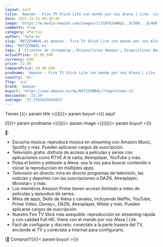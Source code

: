 ```yaml
---
layout: post
title: 'Amazon - Fire TV Stick Lite con mando por voz Alexa | Lite  sin controles del TV   streaming HD'
date: 2021-12-31 09:39:48
image: 'https://m.media-amazon.com/images/I/318TG3aNKpL._SL500_._SL400_.jpg'
comments: true
category: ofertas
author: 'tole.es'
slug: 'B07ZZVWB4L-es Amazon - Fire TV Stick Lite con mando por voz Alexa | Lite...'
sku: 'B07ZZVWB4L-es'
tags: [ 'Clientes de streaming','Dispositivos Amazon','Dispositivos Amazon y Accesorios','Dispositivos para el streaming','Dispositivos para streaming','Electrónica','Equipos de audio y Hi-Fi','Fire TV','alexa','amazon', ]
actualPrice: 22.99 EUR
currency: EUR
price: 22.99
comparePrice: 29.99 EUR
prodname: 'Amazon - Fire TV Stick Lite con mando por voz Alexa | Lite  sin controles del TV   streaming HD'
country: 'es'
flag: '🇪🇸'
brand: 'Amazon'
buyurl: 'https://www.amazon.es/dp/B07ZZVWB4L/?tag=tolees-21'
descuento: '23.34'
average: '27.3761025641025'
---
```


Tienes [{{< param title >}}]({{< param buyurl >}}) aqui!

[![{{< param prodname >}}]({{< param image >}})]({{< param buyurl >}})

🔎:

- Escucha música: reproduce música en streaming con Amazon Music, Spotify y más. Pueden aplicarse cargos de suscripción.
- Televisión gratis: disfruta de acceso a películas y series con aplicaciones como RTVE A la carta, Atresplayer, YouTube y más.
- Pulsa el botón y pídeselo a Alexa: usa la voz para buscar contenido e iniciar la reproducción en múltiples apps.
- Televisión en directo: mira en directo programas de televisión, las noticias y deportes con las suscripciones a DAZN, Atresplayer, Movistar+ y más.
- Los miembros Amazon Prime tienen acceso ilimitado a miles de películas y episodios de series.
- Miles de apps, Skills de Alexa y canales, incluyendo Netflix, YouTube, Prime Video, Disney+, DAZN, Atresplayer, Mitele y más. Pueden aplicarse cargos de suscripción.
- Nuestro Fire TV Stick más asequible: reproducción en streaming rápida y con calidad Full HD. Viene con el mando por voz Alexa | Lite.
- Fácil de configurar y discreto: conéctalo a la parte trasera del TV, enciende el TV y conéctate a Internet para configurarlo.

[🛒 Comprar!!!]({{< param buyurl >}})
